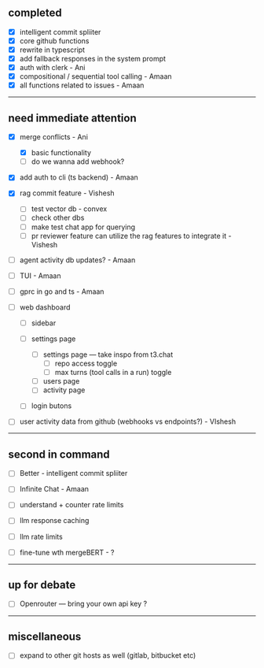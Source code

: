 ## completed

- [x] intelligent commit spliiter
- [x] core github functions
- [x] rewrite in typescript
- [x] add fallback responses in the system prompt
- [x] auth with clerk - Ani
- [x] compositional / sequential tool calling - Amaan
- [x] all functions related to issues - Amaan

---
## need immediate attention


- [x] merge conflicts - Ani
    - [x] basic functionality 
    - [ ] do we wanna add webhook?

- [x] add auth to cli (ts backend) - Amaan

- [x] rag commit feature - Vishesh
    - [ ] test vector db  - convex 
    - [ ] check other dbs 
    - [ ] make test chat app for querying      
    - [ ] pr reviewer feature can utilize the rag features to integrate it - Vishesh 

- [ ] agent activity db updates? - Amaan 
- [ ] TUI - Amaan
- [ ] gprc in go and ts - Amaan



- [ ] web dashboard
    - [ ] sidebar
    - [ ] settings page
        - [ ] settings page — take inspo from t3.chat
            - [ ] repo access toggle
            - [ ] max turns (tool calls in a run) toggle  
        - [ ] users  page
        - [ ] activity page  
    - [ ] login butons


- [ ] user activity data from github (webhooks vs endpoints?) - VIshesh 





---
## second in command




- [ ] Better - intelligent commit spliiter
- [ ] Infinite Chat - Amaan

- [ ] understand + counter rate limits 
- [ ] llm response caching
- [ ] llm rate limits

- [ ] fine-tune wth mergeBERT - ? 

---
## up for debate

- [ ] Openrouter — bring  your own api key ? 

---
## miscellaneous

- [ ] expand to other git hosts as well (gitlab, bitbucket etc)
